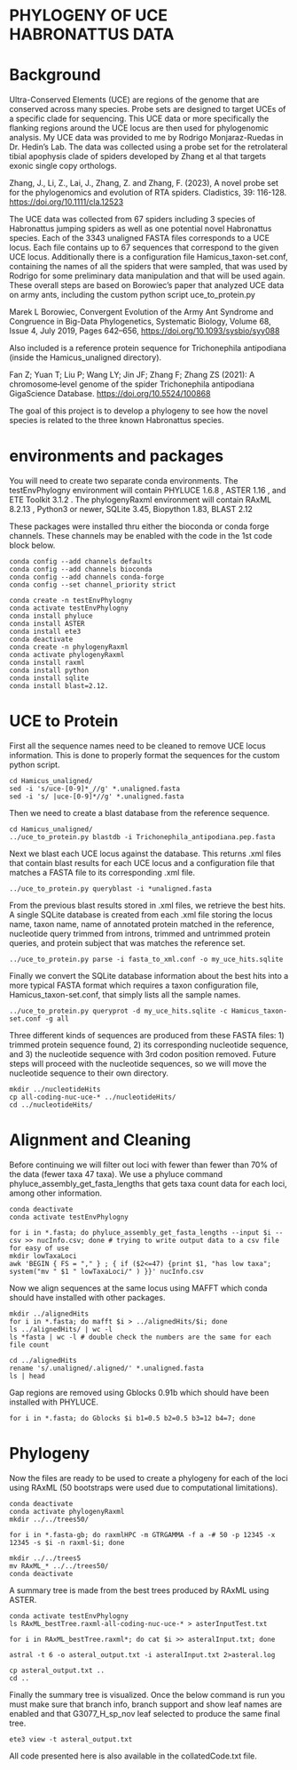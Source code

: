 # PHYLOGENY OF UCE HABRONATTUS DATA

# Background

Ultra-Conserved Elements (UCE) are regions of the genome that are conserved across many species. Probe sets are designed to target UCEs of a specific clade for sequencing. This UCE data or more specifically the flanking regions around the UCE locus are then used for phylogenomic analysis. 
My UCE data was provided to me by Rodrigo Monjaraz-Ruedas in Dr. Hedin’s Lab. The data was collected using a probe set for the retrolateral tibial apophysis clade of spiders developed by Zhang et al that targets exonic single copy orthologs.

Zhang, J., Li, Z., Lai, J., Zhang, Z. and Zhang, F. (2023), A novel probe set for the phylogenomics and evolution of RTA spiders. Cladistics, 39: 116-128. https://doi.org/10.1111/cla.12523

The UCE data was collected from 67 spiders including 3 species of Habronattus jumping spiders as well as one potential novel Habronattus species. Each of the 3343 unaligned FASTA files corresponds to a UCE locus. Each file contains up to 67 sequences that correspond to the given UCE locus. Additionally there is a configuration file Hamicus_taxon-set.conf, containing the names of all the spiders that were sampled, that was used by Rodrigo for some preliminary data manipulation and that will be used again.
These overall steps are based on Borowiec’s paper that analyzed UCE data on army ants, including the custom python script uce_to_protein.py

Marek L Borowiec, Convergent Evolution of the Army Ant Syndrome and Congruence in Big-Data Phylogenetics, Systematic Biology, Volume 68, Issue 4, July 2019, Pages 642–656, https://doi.org/10.1093/sysbio/syy088

Also included is a reference protein sequence for Trichonephila antipodiana (inside the Hamicus_unaligned directory).

Fan Z; Yuan T; Liu P; Wang LY; Jin JF; Zhang F; Zhang ZS (2021): A chromosome‐level genome of the spider Trichonephila antipodiana GigaScience Database. https://doi.org/10.5524/100868

The goal of this project is to develop a phylogeny to see how the novel species is related to the three known Habronattus species. 


# environments and packages

You will need to create two separate conda environments. The testEnvPhylogny environment will contain PHYLUCE 1.6.8 , ASTER 1.16 , and ETE Toolkit 3.1.2 . The phylogenyRaxml environment will contain RAxML 8.2.13 , Python3 or newer, SQLite 3.45, Biopython 1.83, BLAST 2.12

These packages were installed thru either the bioconda or conda forge channels. These channels may be enabled with the code in the 1st code block below. 

```
conda config --add channels defaults
conda config --add channels bioconda
conda config --add channels conda-forge
conda config --set channel_priority strict
```


```
conda create -n testEnvPhylogny
conda activate testEnvPhylogny
conda install phyluce
conda install ASTER
conda install ete3
conda deactivate
conda create -n phylogenyRaxml
conda activate phylogenyRaxml
conda install raxml
conda install python
conda install sqlite
conda install blast=2.12.
```


# UCE to Protein

First all the sequence names need to be cleaned to remove UCE locus information. This is done to properly format the sequences for the custom python script.

```
cd Hamicus_unaligned/
sed -i 's/uce-[0-9]*_//g' *.unaligned.fasta
sed -i 's/ |uce-[0-9]*//g' *.unaligned.fasta
```

Then we need to create a blast database from the reference sequence.
```
cd Hamicus_unaligned/
../uce_to_protein.py blastdb -i Trichonephila_antipodiana.pep.fasta
```
Next we blast each UCE locus against the database. This returns .xml files that contain blast results for each UCE locus and a configuration file that matches a FASTA file to its corresponding .xml file.
```
../uce_to_protein.py queryblast -i *unaligned.fasta
```

From the previous blast results stored in .xml files, we retrieve the best hits. A single SQLite database is created from each .xml file storing the locus name, taxon name, name of annotated protein matched in the reference, nucleotide query trimmed from introns, trimmed and untrimmed protein queries, and protein subject that was matches the reference set.
```
../uce_to_protein.py parse -i fasta_to_xml.conf -o my_uce_hits.sqlite
```

Finally we convert the SQLite database information about the best hits into a more typical FASTA format which requires a taxon configuration file, Hamicus_taxon-set.conf, that simply lists all the sample names.
```
../uce_to_protein.py queryprot -d my_uce_hits.sqlite -c Hamicus_taxon-set.conf -g all
```

Three different kinds of sequences are produced from these FASTA files: 1) trimmed protein sequence found, 2) its corresponding nucleotide sequence, and 3) the nucleotide sequence with 3rd codon position removed. Future steps will proceed with the nucleotide sequences, so we will move the nucleotide sequence to their own directory.
```
mkdir ../nucleotideHits
cp all-coding-nuc-uce-* ../nucleotideHits/
cd ../nucleotideHits/
```

# Alignment and Cleaning

Before continuing we will filter out loci with fewer than fewer than 70% of the data (fewer taxa 47 taxa). We use a phyluce command phyluce_assembly_get_fasta_lengths that gets taxa count data for each loci, among other information.

```
conda deactivate
conda activate testEnvPhylogny

for i in *.fasta; do phyluce_assembly_get_fasta_lengths --input $i --csv >> nucInfo.csv; done # trying to write output data to a csv file for easy of use
mkdir lowTaxaLoci
awk 'BEGIN { FS = "," } ; { if ($2<=47) {print $1, "has low taxa"; system("mv " $1 " lowTaxaLoci/" ) }}' nucInfo.csv 
```

Now we align sequences at the same locus using MAFFT which conda should have installed with other packages.
```
mkdir ../alignedHits
for i in *.fasta; do mafft $i > ../alignedHits/$i; done
ls ../alignedHits/ | wc -l
ls *fasta | wc -l # double check the numbers are the same for each file count

cd ../alignedHits
rename 's/.unaligned/.aligned/' *.unaligned.fasta
ls | head

```

Gap regions are removed using Gblocks 0.91b which should have been installed with PHYLUCE.

```
for i in *.fasta; do Gblocks $i b1=0.5 b2=0.5 b3=12 b4=7; done
```

# Phylogeny

Now the files are ready to be used to create a phylogeny for each of the loci using RAxML (50 bootstraps were used due to computational limitations). 
```
conda deactivate
conda activate phylogenyRaxml
mkdir ../../trees50/

for i in *.fasta-gb; do raxmlHPC -m GTRGAMMA -f a -# 50 -p 12345 -x 12345 -s $i -n raxml-$i; done

mkdir ../../trees5
mv RAxML_* ../../trees50/
conda deactivate
```

A summary tree is made from the best trees produced by RAxML using ASTER.
```
conda activate testEnvPhylogny
ls RAxML_bestTree.raxml-all-coding-nuc-uce-* > asterInputTest.txt

for i in RAxML_bestTree.raxml*; do cat $i >> asteralInput.txt; done

astral -t 6 -o asteral_output.txt -i asteralInput.txt 2>asteral.log

cp asteral_output.txt ..
cd ..
```

Finally the summary tree is visualized. Once the below command is run you must make sure that branch info, branch support and show leaf names are enabled and that G3077_H_sp_nov leaf selected to produce the same final tree.
```
ete3 view -t asteral_output.txt
```

All code presented here is also available in the collatedCode.txt file.
